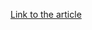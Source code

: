 [Link to the article](https://proofpoint.com/us/threat-insight/post/operation-rat-cook-chinese-apt-actors-use-fake-game-thrones-leaks-lures)
